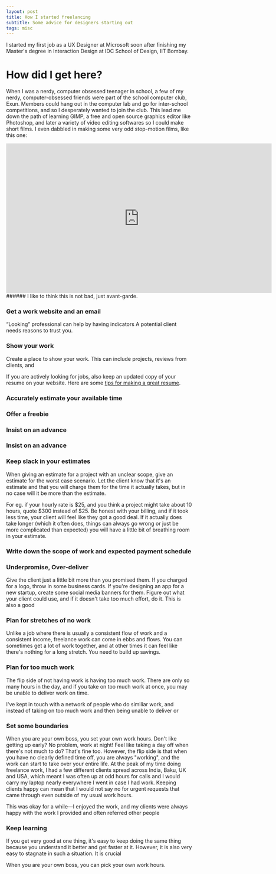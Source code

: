 ```yaml
---
layout: post
title: How I started freelancing
subtitle: Some advice for designers starting out
tags: misc
---
```


I started my first job as a UX Designer at Microsoft soon after finishing my Master's degree in Interaction Design at IDC School of Design, IIT Bombay.

# How did I get here?

When I was a nerdy, computer obsessed teenager in school, a few of my nerdy, computer-obsessed friends were part of the school computer club, Exun. Members could hang out in the computer lab and go for inter-school competitions, and so I desperately wanted to join the club. This lead me down the path of learning GIMP, a free and open source graphics editor like Photoshop, and later a variety of video editing softwares so I could make short films. I even dabbled in making some very odd stop-motion films, like this one:

<iframe class="embed" width="720" height="405" src="https://www.youtube.com/embed/uN1Rtzk_TMk" frameborder="0" allow="accelerometer; autoplay; encrypted-media; gyroscope; picture-in-picture" allowfullscreen></iframe>
###### I like to think this is not bad, just avant-garde.

### Get a work website and an email

“Looking” professional can help by having indicators
A potential client needs reasons to trust you.

### Show your work

Create a place to show your work. This can include projects, reviews from clients, and

If you are actively looking for jobs, also keep an updated copy of your resume on your website. Here are some [tips for making a great resume](https://gumroad.com/l/resumeguide).

### Accurately estimate your available time

### Offer a freebie

### Insist on an advance

### Insist on an advance

### Keep slack in your estimates

When giving an estimate for a project with an unclear scope, give an estimate for the worst case scenario. Let the client know that it's an estimate and that you will charge them for the time it actually takes, but in no case will it be more than the estimate.

For eg. if your hourly rate is $25, and you think a project might take about 10 hours, quote $300 instead of $25. Be honest with your billing, and if it took less time, your client will feel like they got a good deal. If it actually does take longer (which it often does, things can always go wrong or just be more complicated than expected) you will have a little bit of breathing room in your estimate.

### Write down the scope of work and expected payment schedule

### Underpromise, Over-deliver

Give the client just a little bit more than you promised them. If you charged for a logo, throw in some business cards. If you're designing an app for a new startup, create some social media banners for them. Figure out what your client could use, and if it doesn't take too much effort, do it. This is also a good

### Plan for stretches of no work

Unlike a job where there is usually a consistent flow of work and a consistent income, freelance work can come in ebbs and flows. You can sometimes get a lot of work together, and at other times it can feel like there's nothing for a long stretch. You need to build up savings.

### Plan for too much work

The flip side of not having work is having too much work. There are only so many hours in the day, and if you take on too much work at once, you may be unable to deliver work on time.

 I've kept in touch with a network of people who do similiar work, and instead of taking on too much work and then being unable to deliver or

### Set some boundaries

When you are your own boss, you set your own work hours. Don't like getting up early? No problem, work at night! Feel like taking a day off when there's not much to do? That's fine too. However, the flip side is that when you have no clearly defined time off, you are always "working", and the work can start to take over your entire life. At the peak of my time doing freelance work, I had a few different clients spread across India, Baku, UK and USA, which meant I was often up at odd hours for calls and I would carry my laptop nearly everywhere I went in case I had work. Keeping clients happy can mean that I would not say no for urgent requests that came through even outside of my usual work hours.

This was okay for a while—I enjoyed the work, and my clients were always happy with the work I provided and often referred other people

### Keep learning

If you get very good at one thing, it's easy to keep doing the same thing because you understand it better and get faster at it. However, it is also very easy to stagnate in such a situation. It is crucial

When you are your own boss, you can pick your own work hours.
